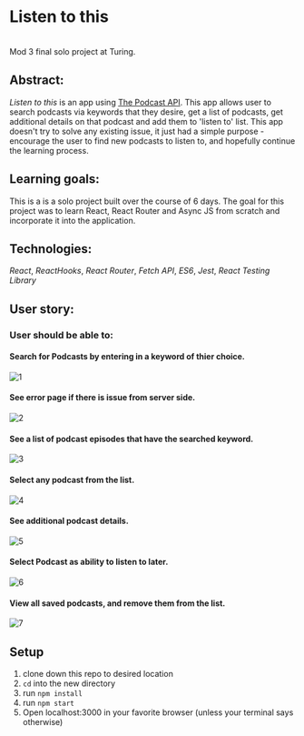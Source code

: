 # Listen to this
<br>
Mod 3 final solo project at Turing.  

## Abstract: 
*Listen to this* is an app using [The Podcast API](https://www.listennotes.com/api/). This app allows user to search podcasts via keywords that they desire, get a list of podcasts, get additional details on that podcast and add them to 'listen to' list. This app doesn't try to solve any existing issue, it just had a simple purpose - encourage the user to find new podcasts to listen to, and hopefully continue the learning process. 

## Learning goals:
This is a is a solo project built over the course of 6 days. The goal for this project was to learn React, React Router and Async JS from scratch and incorporate it into the application.

## Technologies: 
*React*, *ReactHooks*, *React Router*, *Fetch API*, *ES6*, *Jest*, *React Testing Library*

## User story:
### User should be able to:
#### Search for Podcasts by entering in a keyword of thier choice.
![1](/gifs/1.gif)
#### See error page if there is issue from server side.
![2](/gifs/2.gif)
#### See a list of podcast episodes that have the searched keyword.
![3](/gifs/3.gif)
#### Select any podcast from the list.
![4](/gifs/4.gif)
#### See additional podcast details.
![5](/gifs/5.gif)
#### Select Podcast as ability to listen to later.
![6](/gifs/6.gif)
#### View all saved podcasts, and remove them from the list. 
![7](/gifs/7.gif)

## Setup
1. clone down this repo to desired location
2. `cd` into the new directory
3. run `npm install`
4. run `npm start`
5. Open localhost:3000 in your favorite browser (unless your terminal says otherwise)


